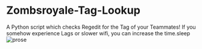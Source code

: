 # Zombsroyale-Tag-Lookup
A Python script which checks Regedit for the Tag of your Teammates!
If you somehow experience Lags or slower wifi, you can increase the time.sleep 
![prose](https://user-images.githubusercontent.com/67420120/132052679-98c6acee-935d-4327-b97a-8e5dc4da92ef.png)
